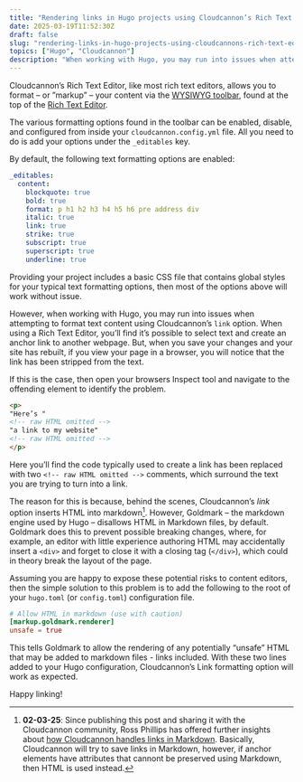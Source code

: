 ```yaml
---
title: "Rendering links in Hugo projects using Cloudcannon’s Rich Text Editor"
date: 2025-03-19T11:52:30Z
draft: false
slug: "rendering-links-in-hugo-projects-using-cloudcannons-rich-text-editor"
topics: ["Hugo", "Cloudcannon"]
description: "When working with Hugo, you may run into issues when attempting to format text content using Cloudcannon’s ink option. This post provides a solution."
---
```


Cloudcannon’s Rich Text Editor, like most rich text editors, allows you to format – or ”markup” – your content via the [WYSIWYG toolbar](https://cloudcannon.com/documentation/articles/rich-text-editor-reference/#wysiwyg-toolbar), found at the top of the [Rich Text Editor](https://cloudcannon.com/documentation/articles/what-are-rich-text-editors/).

The various formatting options found in the toolbar can be enabled, disable, and configured from inside your `cloudcannon.config.yml` file. All you need to do is add your options under the `_editables` key. 

By default, the following text formatting options are enabled:

```yaml
_editables:
  content:
    blockquote: true
    bold: true
    format: p h1 h2 h3 h4 h5 h6 pre address div
    italic: true
    link: true
    strike: true
    subscript: true
    superscript: true
    underline: true
```

Providing your project includes a basic CSS file that contains global styles for your typical text formatting options, then most of the options above will work without issue.

However, when working with Hugo, you may run into issues when attempting to format text content using Cloudcannon’s `link` option. When using a Rich Text Editor, you’ll find it’s possible to select text and create an anchor link to another webpage. But, when you save your changes and your site has rebuilt, if you view your page in a browser, you will notice that the link has been stripped from the text. 

If this is the case, then open your browsers Inspect tool and navigate to the offending element to identify the problem. 

```html
<p>
"Here’s "
<!-- raw HTML omitted -->
"a link to my website"
<!-- raw HTML omitted -->
</p>
```

Here you’ll find the code typically used to create a link has been replaced with two `<!-- raw HTML omitted -->` comments, which surround the text you are trying to turn into a link. 

The reason for this is because, behind the scenes, Cloudcannon’s *link* option inserts HTML into markdown[^1]. However, Goldmark – the markdown engine used by Hugo – disallows HTML in Markdown files, by default. Goldmark does this to prevent possible breaking changes, where, for example, an editor with little experience authoring HTML may accidentally insert a `<div>` and forget to close it with a closing tag (`</div>`), which could in theory break the layout of the page.

Assuming you are happy to expose these potential risks to content editors, then the simple solution to this problem is to add the following to the root of your `hugo.toml` (or `config.toml`) configuration file.

```toml
# Allow HTML in markdown (use with caution)
[markup.goldmark.renderer]
unsafe = true
```

This tells Goldmark to allow the rendering of any potentially “unsafe” HTML that may be added to markdown files - links included. With these two lines added to your Hugo configuration, Cloudcannon’s Link formatting option will work as expected. 

Happy linking!


[^1]: **02-03-25**: Since publishing this post and sharing it with the Cloudcannon community, Ross Phillips has offered further insights about [how Cloudcannon handles links in Markdown](https://community.cloudcannon.com/t/rendering-links-in-hugo-projects-using-cloudcannon-s-rich-text-editor/197/2?u=harrycresswell). Basically, Cloudcannon will try to save links in Markdown, however, if anchor elements have attributes that cannont be preserved using Markdown, then HTML is used instead.
